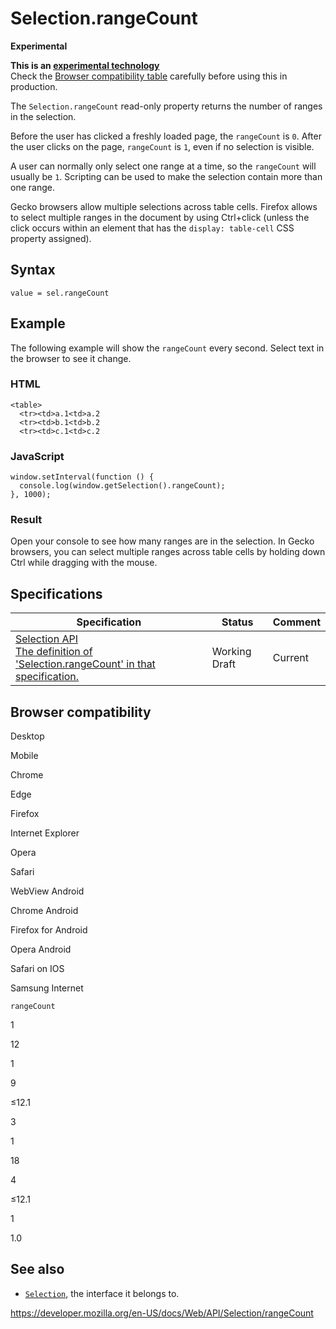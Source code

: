 Selection.rangeCount
====================

**Experimental**

**This is an [experimental technology](https://developer.mozilla.org/en-US/docs/MDN/Guidelines/Conventions_definitions#experimental)**  
Check the [Browser compatibility table](#browser_compatibility) carefully before using this in production.

The `Selection.rangeCount` read-only property returns the number of ranges in the selection.

Before the user has clicked a freshly loaded page, the `rangeCount` is `0`. After the user clicks on the page, `rangeCount` is `1`, even if no selection is visible.

A user can normally only select one range at a time, so the `rangeCount` will usually be `1`. Scripting can be used to make the selection contain more than one range.

Gecko browsers allow multiple selections across table cells. Firefox allows to select multiple ranges in the document by using Ctrl+click (unless the click occurs within an element that has the `display: table-cell` CSS property assigned).

Syntax
------

    value = sel.rangeCount

Example
-------

The following example will show the `rangeCount` every second. Select text in the browser to see it change.

### HTML

    <table>
      <tr><td>a.1<td>a.2
      <tr><td>b.1<td>b.2
      <tr><td>c.1<td>c.2

### JavaScript

    window.setInterval(function () {
      console.log(window.getSelection().rangeCount);
    }, 1000);

### Result

Open your console to see how many ranges are in the selection. In Gecko browsers, you can select multiple ranges across table cells by holding down Ctrl while dragging with the mouse.

Specifications
--------------

<table><thead><tr class="header"><th>Specification</th><th>Status</th><th>Comment</th></tr></thead><tbody><tr class="odd"><td><a href="https://w3c.github.io/selection-api/#dom-selection-rangecount">Selection API<br />
<span class="small">The definition of 'Selection.rangeCount' in that specification.</span></a></td><td><span class="spec-wd">Working Draft</span></td><td>Current</td></tr></tbody></table>

Browser compatibility
---------------------

Desktop

Mobile

Chrome

Edge

Firefox

Internet Explorer

Opera

Safari

WebView Android

Chrome Android

Firefox for Android

Opera Android

Safari on IOS

Samsung Internet

`rangeCount`

1

12

1

9

≤12.1

3

1

18

4

≤12.1

1

1.0

See also
--------

-   [`Selection`](../selection), the interface it belongs to.

<a href="https://developer.mozilla.org/en-US/docs/Web/API/Selection/rangeCount" class="_attribution-link">https://developer.mozilla.org/en-US/docs/Web/API/Selection/rangeCount</a>
